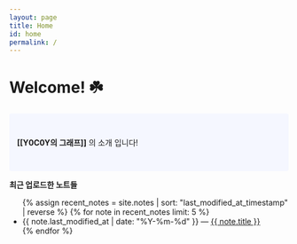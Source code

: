 ```yaml
---
layout: page
title: Home
id: home
permalink: /
---
```


# Welcome! ☘️

<p style="padding: 3em 1em; background: #f5f7ff; border-radius: 4px;">
  <span style="font-weight: bold">[[Y0C0Y의 그래프]]</span> 의 소개 입니다!
</p>

<strong>최근 업로드한 노트들</strong>

<ul>
  {% assign recent_notes = site.notes | sort: "last_modified_at_timestamp" | reverse %}
  {% for note in recent_notes limit: 5 %}
    <li>
      {{ note.last_modified_at | date: "%Y-%m-%d" }} — <a class="internal-link" href="{{ site.baseurl }}{{ note.url }}">{{ note.title }}</a>
    </li>
  {% endfor %}
</ul>

<style>
  .wrapper {
    max-width: 46em;
  }
</style>
